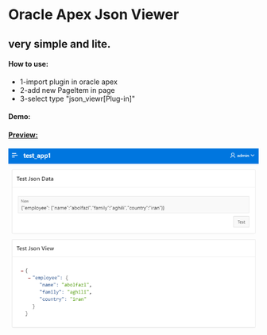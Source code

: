 # Oracle Apex Json Viewer

<h2>very simple and lite.</h2>

<h4>How to use:</h4>
<ul>
  <li>1-import plugin in oracle apex</li>
  <li>2-add new PageItem in page</li>
  <li>3-select type "json_viewr[Plug-in]"</li>
</ul>



<h4>Demo:</h4>
<a href="#" />


<h4>Preview:</h4>
<img src="preview.png">
